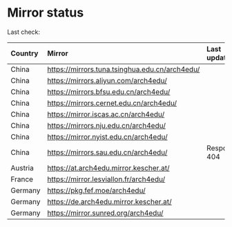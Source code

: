 <script src="./time.js"></script>
# Mirror status
Last check: <script type="text/javascript">localize(1709058076.574587);</script>

|Country|Mirror|Last update|
|:------|:-----|:----------|
|China|https://mirrors.tuna.tsinghua.edu.cn/arch4edu/|<script type="text/javascript">localize(1709015392);</script>|
|China|https://mirrors.aliyun.com/arch4edu/|<script type="text/javascript">localize(1709015392);</script>|
|China|https://mirrors.bfsu.edu.cn/arch4edu/|<script type="text/javascript">localize(1709015392);</script>|
|China|https://mirrors.cernet.edu.cn/arch4edu/|<script type="text/javascript">localize(1709015392);</script>|
|China|https://mirror.iscas.ac.cn/arch4edu/|<script type="text/javascript">localize(1709015392);</script>|
|China|https://mirrors.nju.edu.cn/arch4edu/|<script type="text/javascript">localize(1708972505);</script>|
|China|https://mirror.nyist.edu.cn/arch4edu/|<script type="text/javascript">localize(1709015392);</script>|
|China|https://mirrors.sau.edu.cn/arch4edu/|Response 404|
|Austria|https://at.arch4edu.mirror.kescher.at/|<script type="text/javascript">localize(1709015392);</script>|
|France|https://mirror.lesviallon.fr/arch4edu/|<script type="text/javascript">localize(1709015392);</script>|
|Germany|https://pkg.fef.moe/arch4edu/|<script type="text/javascript">localize(1709015392);</script>|
|Germany|https://de.arch4edu.mirror.kescher.at/|<script type="text/javascript">localize(1709015392);</script>|
|Germany|https://mirror.sunred.org/arch4edu/|<script type="text/javascript">localize(1709015392);</script>|

<script src="./tablefilter/tablefilter.js"></script>
<script src="./table.js"></script>